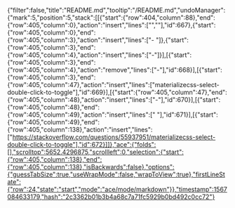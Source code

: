 {"filter":false,"title":"README.md","tooltip":"/README.md","undoManager":{"mark":5,"position":5,"stack":[[{"start":{"row":404,"column":88},"end":{"row":405,"column":0},"action":"insert","lines":["",""],"id":667},{"start":{"row":405,"column":0},"end":{"row":405,"column":3},"action":"insert","lines":["-  "]},{"start":{"row":405,"column":3},"end":{"row":405,"column":4},"action":"insert","lines":["-"]}],[{"start":{"row":405,"column":3},"end":{"row":405,"column":4},"action":"remove","lines":["-"],"id":668}],[{"start":{"row":405,"column":3},"end":{"row":405,"column":47},"action":"insert","lines":["materializecss-select-double-click-to-toggle"],"id":669}],[{"start":{"row":405,"column":47},"end":{"row":405,"column":48},"action":"insert","lines":["-"],"id":670}],[{"start":{"row":405,"column":48},"end":{"row":405,"column":49},"action":"insert","lines":[" "],"id":671}],[{"start":{"row":405,"column":49},"end":{"row":405,"column":138},"action":"insert","lines":["https://stackoverflow.com/questions/55937951/materializecss-select-double-click-to-toggle"],"id":672}]]},"ace":{"folds":[],"scrolltop":5652.4296875,"scrollleft":0,"selection":{"start":{"row":405,"column":138},"end":{"row":405,"column":138},"isBackwards":false},"options":{"guessTabSize":true,"useWrapMode":false,"wrapToView":true},"firstLineState":{"row":24,"state":"start","mode":"ace/mode/markdown"}},"timestamp":1567084633179,"hash":"2c3362b01b3b4a68c7a71fc5929b0bd492c0cc72"}